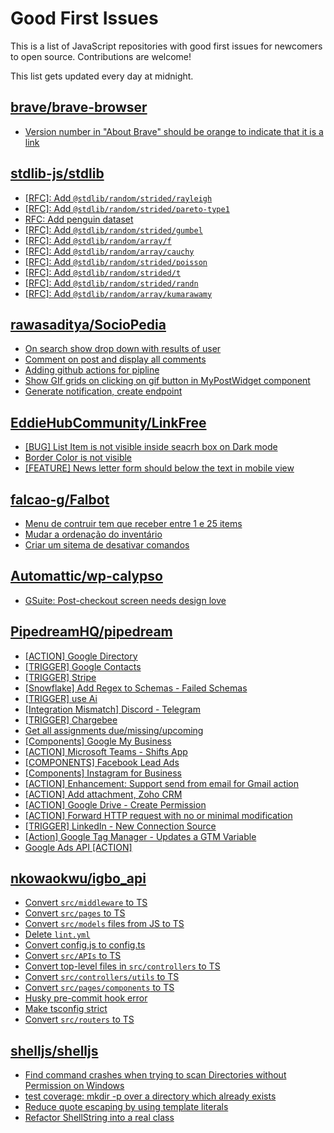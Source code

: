 # Good First Issues

This is a list of JavaScript repositories with good first issues for newcomers to open source. Contributions are welcome!

This list gets updated every day at midnight.

## [brave/brave-browser](https://github.com/brave/brave-browser)

- [Version number in "About Brave" should be orange to indicate that it is a link](https://github.com/brave/brave-browser/issues/26040)

## [stdlib-js/stdlib](https://github.com/stdlib-js/stdlib)

- [[RFC]: Add `@stdlib/random/strided/rayleigh`](https://github.com/stdlib-js/stdlib/issues/889)
- [[RFC]: Add `@stdlib/random/strided/pareto-type1`](https://github.com/stdlib-js/stdlib/issues/950)
- [RFC: Add penguin dataset](https://github.com/stdlib-js/stdlib/issues/300)
- [[RFC]: Add `@stdlib/random/strided/gumbel`](https://github.com/stdlib-js/stdlib/issues/938)
- [[RFC]: Add `@stdlib/random/array/f`](https://github.com/stdlib-js/stdlib/issues/935)
- [[RFC]: Add `@stdlib/random/array/cauchy`](https://github.com/stdlib-js/stdlib/issues/932)
- [[RFC]: Add `@stdlib/random/strided/poisson`](https://github.com/stdlib-js/stdlib/issues/888)
- [[RFC]: Add `@stdlib/random/strided/t`](https://github.com/stdlib-js/stdlib/issues/890)
- [[RFC]: Add `@stdlib/random/strided/randn`](https://github.com/stdlib-js/stdlib/issues/867)
- [[RFC]: Add `@stdlib/random/array/kumarawamy`](https://github.com/stdlib-js/stdlib/issues/947)

## [rawasaditya/SocioPedia](https://github.com/rawasaditya/SocioPedia)

- [On search show drop down with results of  user](https://github.com/rawasaditya/SocioPedia/issues/23)
- [Comment on post and display all comments ](https://github.com/rawasaditya/SocioPedia/issues/7)
- [Adding github actions for pipline](https://github.com/rawasaditya/SocioPedia/issues/3)
- [Show GIf grids on clicking on gif button in MyPostWidget component](https://github.com/rawasaditya/SocioPedia/issues/22)
- [Generate notification, create endpoint ](https://github.com/rawasaditya/SocioPedia/issues/24)

## [EddieHubCommunity/LinkFree](https://github.com/EddieHubCommunity/LinkFree)

- [[BUG] List Item is not visible inside seacrh box on Dark mode](https://github.com/EddieHubCommunity/LinkFree/issues/7792)
- [Border Color is not visible](https://github.com/EddieHubCommunity/LinkFree/issues/7642)
- [[FEATURE] News letter form should below the text in mobile view](https://github.com/EddieHubCommunity/LinkFree/issues/7693)

## [falcao-g/Falbot](https://github.com/falcao-g/Falbot)

- [Menu de contruir tem que receber entre 1 e 25 items](https://github.com/falcao-g/Falbot/issues/36)
- [Mudar a ordenação do inventário](https://github.com/falcao-g/Falbot/issues/28)
- [Criar um sitema de desativar comandos](https://github.com/falcao-g/Falbot/issues/21)

## [Automattic/wp-calypso](https://github.com/Automattic/wp-calypso)

- [GSuite: Post-checkout screen needs design love](https://github.com/Automattic/wp-calypso/issues/45123)

## [PipedreamHQ/pipedream](https://github.com/PipedreamHQ/pipedream)

- [[ACTION] Google Directory](https://github.com/PipedreamHQ/pipedream/issues/6302)
- [[TRIGGER] Google Contacts](https://github.com/PipedreamHQ/pipedream/issues/7035)
- [[TRIGGER] Stripe](https://github.com/PipedreamHQ/pipedream/issues/6999)
- [[Snowflake] Add Regex to Schemas - Failed Schemas](https://github.com/PipedreamHQ/pipedream/issues/6994)
- [[TRIGGER] use Ai ](https://github.com/PipedreamHQ/pipedream/issues/7023)
- [[Integration Mismatch] Discord - Telegram](https://github.com/PipedreamHQ/pipedream/issues/7021)
- [[TRIGGER] Chargebee](https://github.com/PipedreamHQ/pipedream/issues/7018)
- [Get all assignments due/missing/upcoming](https://github.com/PipedreamHQ/pipedream/issues/6990)
- [[Components] Google My Business](https://github.com/PipedreamHQ/pipedream/issues/6979)
- [[ACTION] Microsoft Teams - Shifts App](https://github.com/PipedreamHQ/pipedream/issues/6681)
- [[COMPONENTS] Facebook Lead Ads](https://github.com/PipedreamHQ/pipedream/issues/6907)
- [[Components] Instagram for Business](https://github.com/PipedreamHQ/pipedream/issues/6806)
- [[ACTION] Enhancement: Support send from email for Gmail action](https://github.com/PipedreamHQ/pipedream/issues/5663)
- [[ACTION] Add attachment, Zoho CRM](https://github.com/PipedreamHQ/pipedream/issues/6903)
- [[ACTION] Google Drive - Create Permission](https://github.com/PipedreamHQ/pipedream/issues/6889)
- [[ACTION] Forward HTTP request with no or minimal modification](https://github.com/PipedreamHQ/pipedream/issues/6882)
- [[TRIGGER] LinkedIn - New Connection Source](https://github.com/PipedreamHQ/pipedream/issues/6846)
- [[Action] Google Tag Manager - Updates a GTM Variable](https://github.com/PipedreamHQ/pipedream/issues/5050)
- [Google Ads API [ACTION]](https://github.com/PipedreamHQ/pipedream/issues/821)

## [nkowaokwu/igbo_api](https://github.com/nkowaokwu/igbo_api)

- [Convert `src/middleware` to TS](https://github.com/nkowaokwu/igbo_api/issues/670)
- [Convert `src/pages` to TS](https://github.com/nkowaokwu/igbo_api/issues/662)
- [Convert `src/models` files from JS to TS](https://github.com/nkowaokwu/igbo_api/issues/659)
- [Delete `lint.yml`](https://github.com/nkowaokwu/igbo_api/issues/687)
- [Convert config.js to config.ts](https://github.com/nkowaokwu/igbo_api/issues/649)
- [Convert `src/APIs` to TS](https://github.com/nkowaokwu/igbo_api/issues/673)
- [Convert top-level files in `src/controllers` to TS](https://github.com/nkowaokwu/igbo_api/issues/672)
- [Convert `src/controllers/utils` to TS](https://github.com/nkowaokwu/igbo_api/issues/671)
- [Convert `src/pages/components` to TS](https://github.com/nkowaokwu/igbo_api/issues/669)
- [Husky pre-commit hook error](https://github.com/nkowaokwu/igbo_api/issues/626)
- [Make tsconfig strict](https://github.com/nkowaokwu/igbo_api/issues/663)
- [Convert `src/routers` to TS](https://github.com/nkowaokwu/igbo_api/issues/660)

## [shelljs/shelljs](https://github.com/shelljs/shelljs)

- [Find command crashes when trying to scan Directories without Permission on Windows](https://github.com/shelljs/shelljs/issues/1095)
- [test coverage: mkdir -p over a directory which already exists](https://github.com/shelljs/shelljs/issues/1022)
- [Reduce quote escaping by using template literals](https://github.com/shelljs/shelljs/issues/788)
- [Refactor ShellString into a real class](https://github.com/shelljs/shelljs/issues/651)

